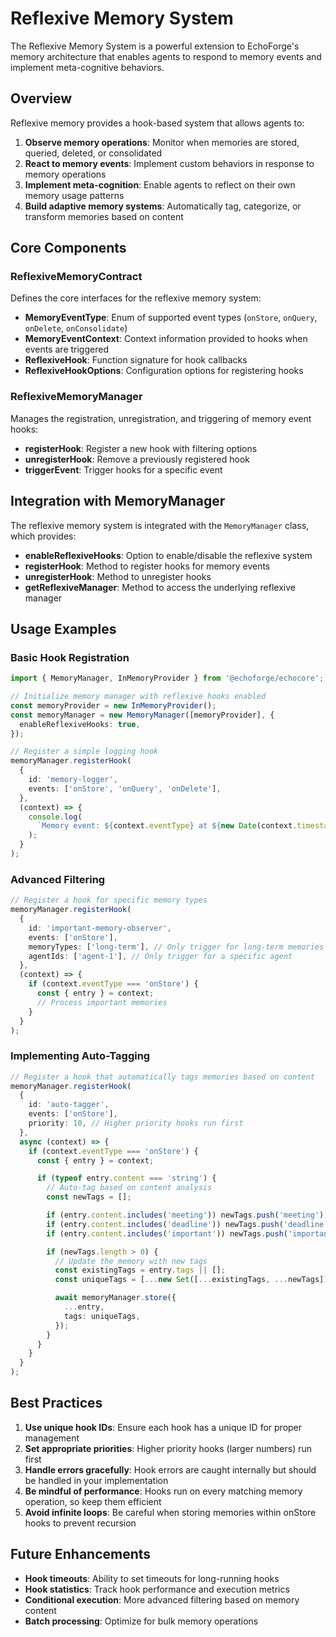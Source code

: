 # Reflexive Memory System

The Reflexive Memory System is a powerful extension to EchoForge's memory architecture that enables agents to respond to memory events and implement meta-cognitive behaviors.

## Overview

Reflexive memory provides a hook-based system that allows agents to:

1. **Observe memory operations**: Monitor when memories are stored, queried, deleted, or consolidated
2. **React to memory events**: Implement custom behaviors in response to memory operations
3. **Implement meta-cognition**: Enable agents to reflect on their own memory usage patterns
4. **Build adaptive memory systems**: Automatically tag, categorize, or transform memories based on content

## Core Components

### ReflexiveMemoryContract

Defines the core interfaces for the reflexive memory system:

- **MemoryEventType**: Enum of supported event types (`onStore`, `onQuery`, `onDelete`, `onConsolidate`)
- **MemoryEventContext**: Context information provided to hooks when events are triggered
- **ReflexiveHook**: Function signature for hook callbacks
- **ReflexiveHookOptions**: Configuration options for registering hooks

### ReflexiveMemoryManager

Manages the registration, unregistration, and triggering of memory event hooks:

- **registerHook**: Register a new hook with filtering options
- **unregisterHook**: Remove a previously registered hook
- **triggerEvent**: Trigger hooks for a specific event

## Integration with MemoryManager

The reflexive memory system is integrated with the `MemoryManager` class, which provides:

- **enableReflexiveHooks**: Option to enable/disable the reflexive system
- **registerHook**: Method to register hooks for memory events
- **unregisterHook**: Method to unregister hooks
- **getReflexiveManager**: Method to access the underlying reflexive manager

## Usage Examples

### Basic Hook Registration

```typescript
import { MemoryManager, InMemoryProvider } from '@echoforge/echocore';

// Initialize memory manager with reflexive hooks enabled
const memoryProvider = new InMemoryProvider();
const memoryManager = new MemoryManager([memoryProvider], {
  enableReflexiveHooks: true,
});

// Register a simple logging hook
memoryManager.registerHook(
  {
    id: 'memory-logger',
    events: ['onStore', 'onQuery', 'onDelete'],
  },
  (context) => {
    console.log(
      `Memory event: ${context.eventType} at ${new Date(context.timestamp).toISOString()}`
    );
  }
);
```

### Advanced Filtering

```typescript
// Register a hook for specific memory types
memoryManager.registerHook(
  {
    id: 'important-memory-observer',
    events: ['onStore'],
    memoryTypes: ['long-term'], // Only trigger for long-term memories
    agentIds: ['agent-1'], // Only trigger for a specific agent
  },
  (context) => {
    if (context.eventType === 'onStore') {
      const { entry } = context;
      // Process important memories
    }
  }
);
```

### Implementing Auto-Tagging

```typescript
// Register a hook that automatically tags memories based on content
memoryManager.registerHook(
  {
    id: 'auto-tagger',
    events: ['onStore'],
    priority: 10, // Higher priority hooks run first
  },
  async (context) => {
    if (context.eventType === 'onStore') {
      const { entry } = context;

      if (typeof entry.content === 'string') {
        // Auto-tag based on content analysis
        const newTags = [];

        if (entry.content.includes('meeting')) newTags.push('meeting');
        if (entry.content.includes('deadline')) newTags.push('deadline');
        if (entry.content.includes('important')) newTags.push('important');

        if (newTags.length > 0) {
          // Update the memory with new tags
          const existingTags = entry.tags || [];
          const uniqueTags = [...new Set([...existingTags, ...newTags])];

          await memoryManager.store({
            ...entry,
            tags: uniqueTags,
          });
        }
      }
    }
  }
);
```

## Best Practices

1. **Use unique hook IDs**: Ensure each hook has a unique ID for proper management
2. **Set appropriate priorities**: Higher priority hooks (larger numbers) run first
3. **Handle errors gracefully**: Hook errors are caught internally but should be handled in your implementation
4. **Be mindful of performance**: Hooks run on every matching memory operation, so keep them efficient
5. **Avoid infinite loops**: Be careful when storing memories within onStore hooks to prevent recursion

## Future Enhancements

- **Hook timeouts**: Ability to set timeouts for long-running hooks
- **Hook statistics**: Track hook performance and execution metrics
- **Conditional execution**: More advanced filtering based on memory content
- **Batch processing**: Optimize for bulk memory operations
